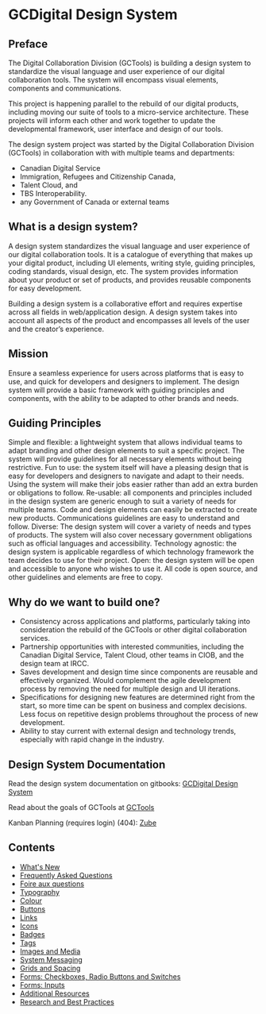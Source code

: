 # GCDigital Design System

## Preface

The Digital Collaboration Division \(GCTools\) is building a design system to standardize the visual language and user experience of our digital collaboration tools. The system will encompass visual elements, components and communications.

This project is happening parallel to the rebuild of our digital products, including moving our suite of tools to a micro-service architecture. These projects will inform each other and work together to update the developmental framework, user interface and design of our tools.

The design system project was started by the Digital Collaboration Division (GCTools) in collaboration with with multiple teams and departments:
* Canadian Digital Service
* Immigration, Refugees and Citizenship Canada, 
* Talent Cloud, and 
* TBS Interoperability.
* any Government of Canada or external teams

## What is a design system?

A design system standardizes the visual language and user experience of our digital collaboration tools. It is a catalogue of everything that makes up your digital product, including UI elements, writing style, guiding principles, coding standards, visual design, etc. The system provides information about your product or set of products, and provides reusable components for easy development.

Building a design system is a collaborative effort and requires expertise across all fields in web/application design. A design system takes into account all aspects of the product and encompasses all levels of the user and the creator’s experience. 

## Mission

Ensure a seamless experience for users across platforms that is easy to use, and quick for developers and designers to implement. The design system will provide a basic framework with guiding principles and components, with the ability to be adapted to other brands and needs. 

## Guiding Principles
Simple and flexible: a lightweight system that allows individual teams to adapt branding and other design elements to suit a specific project. The system will provide guidelines for all necessary elements without being restrictive.
Fun to use: the system itself will have a pleasing design that is easy for developers and designers to navigate and adapt to their needs. Using the system will make their jobs easier rather than add an extra burden or obligations to follow.
Re-usable: all components and principles included in the design system are generic enough to suit a variety of needs for multiple teams. Code and design elements can easily be extracted to create new products. Communications guidelines are easy to understand and follow.
Diverse: The design system will cover a variety of needs and types of products. The system will also cover necessary government obligations such as official languages and accessibility.
Technology agnostic: the design system is applicable regardless of which technology framework the team decides to use for their project.
Open: the design system will be open and accessible to anyone who wishes to use it. All code is open source, and other guidelines and elements are free to copy.

## Why do we want to build one? 

* Consistency across applications and platforms, particularly taking into consideration the rebuild of the GCTools or other digital collaboration services. 
* Partnership opportunities with interested communities, including the Canadian Digital Service, Talent Cloud, other teams in CIOB, and the design team at IRCC. 
* Saves development and design time since components are reusable and effectively organized. Would complement the agile development process by removing the need for multiple design and UI iterations.  
* Specifications for designing new features are determined right from the start, so more time can be spent on business and complex decisions. Less focus on repetitive design problems throughout the process of new development. 
* Ability to stay current with external design and technology trends, especially with rapid change in the industry. 

## Design System Documentation

Read the design system documentation on gitbooks: [GCDigital Design System](https://gctools-outilsgc.gitbooks.io/-gcdigital-design-system/content/)

Read about the goals of GCTools at [GCTools](https://www.canada.ca/en/treasury-board-secretariat/campaigns/gctools-hackathon/gctools.html)

Kanban Planning \(requires login\) \(404\): [Zube](https://zube.io/tbs-sct/design-system/w/main-workspace/kanban )

## Contents

* [What's New](whats-new.md)
* [Frequently Asked Questions](frequently-asked-questions.md)
* [Foire aux questions](foire-aux-questions.md)
* [Typography](typography.md)
* [Colour](colour.md)
* [Buttons](buttons.md)
* [Links](links.md)
* [Icons](iconography.md)
* [Badges](badges.md)
* [Tags](tags.md)
* [Images and Media](images-and-media.md)
* [System Messaging](system-messaging.md)
* [Grids and Spacing](grids-and-spacing.md)
* [Forms: Checkboxes, Radio Buttons and Switches](forms-checkboxes-radio-buttons-and-switches.md)
* [Forms: Inputs](forms-inputs.md)
* [Additional Resources](additional-resources.md)
* [Research and Best Practices](research-and-best-practices.md)
